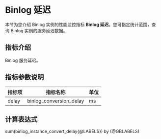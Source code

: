 # Binlog 延迟

本节为您介绍 Binlog 实例的性能监控指标 **Binlog 延迟**。您可指定统计范围，查询 Binlog 实例的服务延迟数据。

## 指标介绍

Binlog 服务延迟。

## 指标参数说明

| **指标项** |   **指标名称**    | **单位** |
|---------|---------------|--------|
| delay     | binlog_conversion_delay | ms      |

## 计算表达式

sum(binlog_instance_convert_delay{@LABELS}) by (@GBLABELS)
